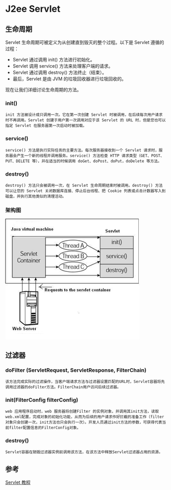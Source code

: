 # J2ee Servlet
 


## 生命周期
Servlet 生命周期可被定义为从创建直到毁灭的整个过程。以下是 Servlet 遵循的过程：

* Servlet 通过调用 init() 方法进行初始化。
* Servlet 调用 service() 方法来处理客户端的请求。
* Servlet 通过调用 destroy() 方法终止（结束）。
* 最后，Servlet 是由 JVM 的垃圾回收器进行垃圾回收的。

现在让我们详细讨论生命周期的方法。

### init() 
    init 方法被设计成只调用一次。它在第一次创建 Servlet 时被调用，在后续每次用户请求时不再调用。Servlet 创建于用户第一次调用对应于该 Servlet 的 URL 时，但是您也可以指定 Servlet 在服务器第一次启动时被加载。

### service() 
    service() 方法是执行实际任务的主要方法。每次服务器接收到一个 Servlet 请求时，服务器会产生一个新的线程并调用服务。service() 方法检查 HTTP 请求类型（GET、POST、PUT、DELETE 等），并在适当的时候调用 doGet、doPost、doPut，doDelete 等方法。

### destroy() 
    destroy() 方法只会被调用一次，在 Servlet 生命周期结束时被调用。destroy() 方法可以让您的 Servlet 关闭数据库连接、停止后台线程、把 Cookie 列表或点击计数器写入到磁盘，并执行其他类似的清理活动。

### 架构图
<img src="image/1.jpg"/>

## 过滤器

### doFilter (ServletRequest, ServletResponse, FilterChain)

    该方法完成实际的过滤操作，当客户端请求方法与过滤器设置匹配的URL时，Servlet容器将先调用过滤器的doFilter方法。FilterChain用户访问后续过滤器。

### init(FilterConfig filterConfig)

    web 应用程序启动时，web 服务器将创建Filter 的实例对象，并调用其init方法，读取web.xml配置，完成对象的初始化功能，从而为后续的用户请求作好拦截的准备工作（filter对象只会创建一次，init方法也只会执行一次）。开发人员通过init方法的参数，可获得代表当前filter配置信息的FilterConfig对象。

### destroy()

    Servlet容器在销毁过滤器实例前调用该方法，在该方法中释放Servlet过滤器占用的资源。

## 参考

[Servlet 教程](https://www.runoob.com/servlet/servlet-tutorial.html)

